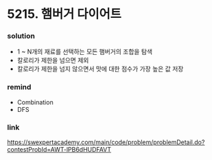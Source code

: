 # 5215. 햄버거 다이어트

### solution
* 1 ~ N개의 재료를 선택하는 모든 햄버거의 조합을 탐색
* 칼로리가 제한을 넘으면 제외
* 칼로리가 제한을 넘지 않으면서 맛에 대한 점수가 가장 높은 값 저장

### remind
* Combination
* DFS

### link
https://swexpertacademy.com/main/code/problem/problemDetail.do?contestProbId=AWT-lPB6dHUDFAVT